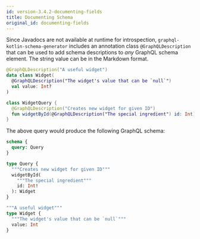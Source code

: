 ```yaml
---
id: version-3.4.2-documenting-fields
title: Documenting Schema
original_id: documenting-fields
---
```


Since Javadocs are not available at runtime for introspection, `graphql-kotlin-schema-generator` includes an annotation
class `@GraphQLDescription` that can be used to add schema descriptions to *any* GraphQL schema element. The string value can be in the Markdown format.

```kotlin
@GraphQLDescription("A useful widget")
data class Widget(
  @GraphQLDescription("The widget's value that can be `null`")
  val value: Int?
)

class WidgetQuery {
  @GraphQLDescription("Creates new widget for given ID")
  fun widgetById(@GraphQLDescription("The special ingredient") id: Int): Widget? = Widget(id)
}
```

The above query would produce the following GraphQL schema:

```graphql
schema {
  query: Query
}

type Query {
  """Creates new widget for given ID"""
  widgetById(
    """The special ingredient"""
    id: Int!
  ): Widget
}

"""A useful widget"""
type Widget {
  """The widget's value that can be `null`"""
  value: Int
}
```
